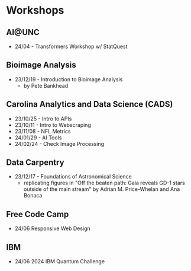 # Workshops

## AI@UNC
* 24/04 - Transformers Workshop w/ StatQuest

## Bioimage Analysis 
* 23/12/19 - Introduction to Bioimage Analysis
    * by Pete Bankhead
    
## Carolina Analytics and Data Science (CADS)
* 23/10/25 - Intro to APIs
* 23/10/11 - Intro to Webscraping
* 23/11/08 - NFL Metrics 
* 24/01/29 - AI Tools
* 24/02/24 - Check Image Processing

## Data Carpentry
* 23/12/17 - Foundations of Astronomical Science 
    * replicating figures in "Off the beaten path: Gaia reveals GD-1 stars outside of the main stream" by Adrian M. Price-Whelan and Ana Bonaca

## Free Code Camp
* 24/06 Responsive Web Design

## IBM
* 24/06 2024 IBM Quantum Challenge